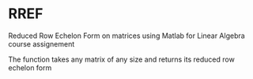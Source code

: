 # RREF
Reduced Row Echelon Form on matrices using Matlab for Linear Algebra course assignement

The function takes any matrix of any size and returns its reduced row echelon form 
